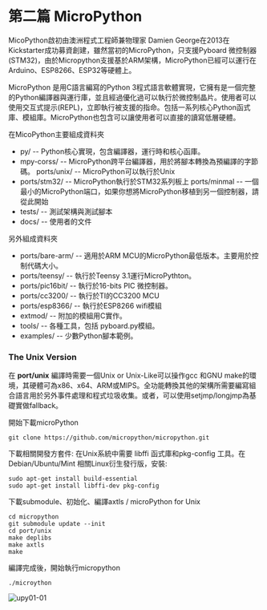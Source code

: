 # 第二篇 MicroPython
MicoPython啟初由澳洲程式工程師兼物理家 Damien George在2013在Kickstarter成功募資創建，雖然當初的MicroPython，只支援Pyboard 微控制器(STM32)，由於Micropython支援基於ARM架構，MicroPython已經可以運行在Arduino、ESP8266、ESP32等硬體上。

MicroPython 是用C語言編寫的Python 3程式語言軟體實現，它擁有是一個完整的Python編譯器與運行庫，並且經過優化過可以執行於微控制晶片。使用者可以使用交互式提示(REPL)，立即執行被支援的指命。包括一系列核心Python函式庫、模組庫。MicroPython也包含可以讓使用者可以直接的讀寫低層硬體。

在MicoPython主要組成資料夾
- py/ -- Python核心實現，包含編譯器，運行時和核心函庫。
- mpy-corss/ -- MicroPython跨平台編譯器，用於將腳本轉換為預編譯的字節碼。
ports/unix/ -- MicroPython可以執行於Unix
- ports/stm32/ -- MicroPython執行於STM32系列板上
ports/minmal -- 一個最小的MicroPython端口，如果你想將MicroPython移植到另一個控制器，請從此開始
- tests/ -- 測試架構與測試腳本
- docs/ -- 使用者的文件

另外組成資料夾
- ports/bare-arm/ -- 適用於ARM MCU的MicroPython最低版本。主要用於控制代碼大小。
- ports/teensy/ -- 執行於Teensy 3.1運行MicroPythton。
- ports/pic16bit/ -- 執行於16-bits PIC 微控制器。
- ports/cc3200/ -- 執行於TI的CC3200 MCU
- ports/esp8366/ -- 執行於ESP8266 wifi模組
- extmod/ -- 附加的模組用C實作。
- tools/ -- 各種工具，包括 pyboard.py模組。
- examples/ -- 少數Python腳本範例。

### The Unix Version
在 **port/unix** 編譯時需要一個Unix or Unix-Like可以操作gcc 和GNU make的環境，其硬體可為x86、x64、ARM或MIPS。全功能轉換其他的架構所需要編寫組合語言用於另外事件處理和程式垃圾收集。或者，可以使用setjmp/longjmp為基礎實做fallback。

開始下載microPython
```
git clone https://github.com/micropython/micropython.git
```
下載相關開發方套件:
在Unix系統中需要 libffi 函式庫和pkg-config 工具。在Debian/Ubuntu/Mint 相關Linux衍生發行版，安裝:
```
sudo apt-get install build-essential
sudo apt-get install libffi-dev pkg-config
```
下載submodule、初始化、編譯axtls / microPython for Unix
```
cd micropython
git submodule update --init
cd port/unix
make deplibs
make axtls
make
```

編譯完成後，開始執行micropython
```
./microython
```
![upy01-01](imgs/upy01/upy01-01.png)
